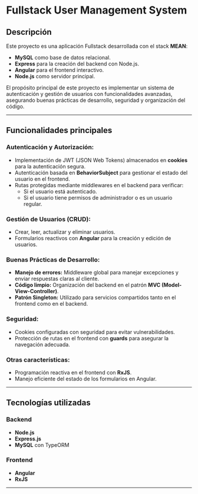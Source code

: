 # Fullstack User Management System

## Descripción
Este proyecto es una aplicación Fullstack desarrollada con el stack **MEAN**:
- **MySQL** como base de datos relacional.
- **Express** para la creación del backend con Node.js.
- **Angular** para el frontend interactivo.
- **Node.js** como servidor principal.

El propósito principal de este proyecto es implementar un sistema de autenticación y gestión de usuarios con funcionalidades avanzadas, asegurando buenas prácticas de desarrollo, seguridad y organización del código.

---

## Funcionalidades principales

### **Autenticación y Autorización:**
- Implementación de JWT (JSON Web Tokens) almacenados en **cookies** para la autenticación segura.
- Autenticación basada en **BehaviorSubject** para gestionar el estado del usuario en el frontend.
- Rutas protegidas mediante middlewares en el backend para verificar:
  - Si el usuario está autenticado.
  - Si el usuario tiene permisos de administrador o es un usuario regular.

### **Gestión de Usuarios (CRUD):**
- Crear, leer, actualizar y eliminar usuarios.
- Formularios reactivos con **Angular** para la creación y edición de usuarios.

### **Buenas Prácticas de Desarrollo:**
- **Manejo de errores:** Middleware global para manejar excepciones y enviar respuestas claras al cliente.
- **Código limpio:** Organización del backend en el patrón **MVC (Model-View-Controller)**.
- **Patrón Singleton:** Utilizado para servicios compartidos tanto en el frontend como en el backend.

### **Seguridad:**
- Cookies configuradas con seguridad para evitar vulnerabilidades.
- Protección de rutas en el frontend con **guards** para asegurar la navegación adecuada.

### **Otras características:**
- Programación reactiva en el frontend con **RxJS**.
- Manejo eficiente del estado de los formularios en Angular.

---

## Tecnologías utilizadas

### Backend
- **Node.js**
- **Express.js**
- **MySQL** con TypeORM

### Frontend
- **Angular**
- **RxJS**

---
